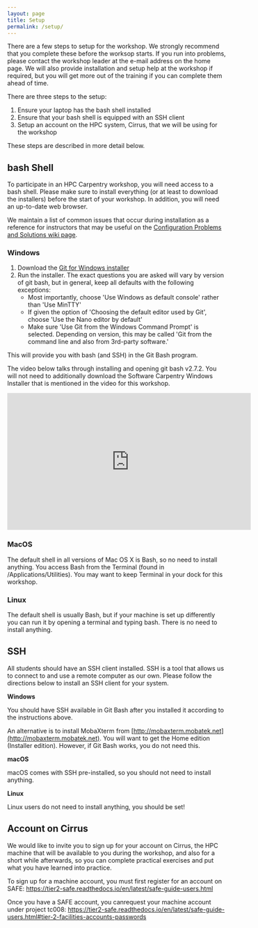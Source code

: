```yaml
---
layout: page
title: Setup
permalink: /setup/
---
```


There are a few steps to setup for the workshop. We strongly recommend that you complete these before the worksop starts. If you run into problems, please contact the workshop leader at the e-mail address on the home page. We will also provide installation and setup help at the workshop if required, but you will get more out of the training if you can complete them ahead of time.

There are three steps to the setup:

   1. Ensure your laptop has the bash shell installed
   2. Ensure that your bash shell is equipped with an SSH client
   3. Setup an account on the HPC system, Cirrus, that we will be using for the workshop
   
These steps are described in more detail below.

## bash Shell

To participate in an HPC Carpentry workshop, you will need access to a bash shell. Please make sure to install everything (or at least to download the installers) before the start of your workshop. In addition, you will need an up-to-date web browser.

We maintain a list of common issues that occur during installation as a reference for instructors that may be useful on the [Configuration Problems and Solutions wiki page](https://github.com/swcarpentry/workshop-template/wiki/Configuration-Problems-and-Solutions).

### Windows


1. Download the [Git for Windows installer](https://git-for-windows.github.io/)
2. Run the installer. The exact questions you are asked will vary by version of git bash, but in general, keep all defaults with the following exceptions:
   - Most importantly, choose 'Use Windows as default console' rather than 'Use MinTTY'
   - If given the option of 'Choosing the default editor used by Git', choose 'Use the Nano editor by default'
   - Make sure 'Use Git from the Windows Command Prompt' is selected. Depending on version, this may be called 'Git from the command line and also from 3rd-party software.'  
   
This will provide you with bash (and SSH) in the Git Bash program.
   
The video below talks through installing and opening git bash v2.7.2. You will not need to additionally download the Software Carpentry Windows Installer that is mentioned in the video for this workshop.

<iframe width="560" height="315" src="https://www.youtube.com/embed/339AEqk9c-8" frameborder="0" allow="accelerometer; autoplay; encrypted-media; gyroscope; picture-in-picture" allowfullscreen></iframe>



### MacOS

The default shell in all versions of Mac OS X is Bash, so no need to install anything. You access Bash from the Terminal (found in /Applications/Utilities). You may want to keep Terminal in your dock for this workshop.

### Linux

The default shell is usually Bash, but if your machine is set up differently you can run it by opening a terminal and typing bash. There is no need to install anything.

## SSH

All students should have an SSH client installed.
SSH is a tool that allows us to connect to and use a remote computer as our own.
Please follow the directions below to install an SSH client for your system.

**Windows**

You should have SSH available in Git Bash after you installed it according to the instructions above.

An alternative is to install MobaXterm from [http://mobaxterm.mobatek.net](http://mobaxterm.mobatek.net). You will want to get the Home edition (Installer edition). However, if Git Bash works, you do not need this.

**macOS**

macOS comes with SSH pre-installed, so you should not need to install anything.

**Linux**

Linux users do not need to install anything, you should be set!

## Account on Cirrus

We would like to invite you to sign up for your account on Cirrus, the HPC machine that will be available to you during the workshop, and also for a short while afterwards, so you can complete practical exercises and put what you have learned into practice.

To sign up for a machine account, you must first register for an account on SAFE:
https://tier2-safe.readthedocs.io/en/latest/safe-guide-users.html

Once you have a SAFE account, you canrequest your machine account under project tc008:
https://tier2-safe.readthedocs.io/en/latest/safe-guide-users.html#tier-2-facilities-accounts-passwords
